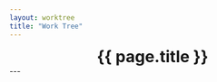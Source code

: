 ```yaml
---
layout: worktree
title: "Work Tree"
---
```


<h1 style="text-align: center; margin:0px; padding:0px;"> {{ page.title }} </h1>
---


<!-- ################## THIS is for layout understanding only ######################
posts has these tags in the liquids section:
Core ML's posts:
-> area: "AI", subject: "Core ML", section: <e.g. Neural Networks or Regression or losses or optimizers etc.> concept: <linear regression or MLP or Adam optimizer etc.>

Computer Vision posts:
-> area: "AI", subject: "CV", section: <e.g. Classification or Localization or Segmentation etc.>, concept: <e.g. lesion classification, imagenet classification, rooftop segmentation, etc.> -->

